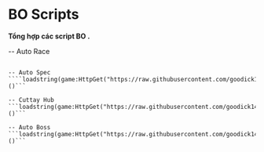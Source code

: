 

# BO Scripts

**Tổng hợp các script BO .**


-- Auto Race
```loadstring(game:HttpGet("https://raw.githubusercontent.com/goodick145/BO/main/AutoRace"))()

-- Auto Spec
````loadstring(game:HttpGet("https://raw.githubusercontent.com/goodick145/BO/main/AutoSpec"))()```

-- Cuttay Hub
```loadstring(game:HttpGet("https://raw.githubusercontent.com/goodick145/BO/main/CutTsy"))()```

-- Auto Boss
```loadstring(game:HttpGet("https://raw.githubusercontent.com/goodick145/BO/main/AutoBoss"))()```

